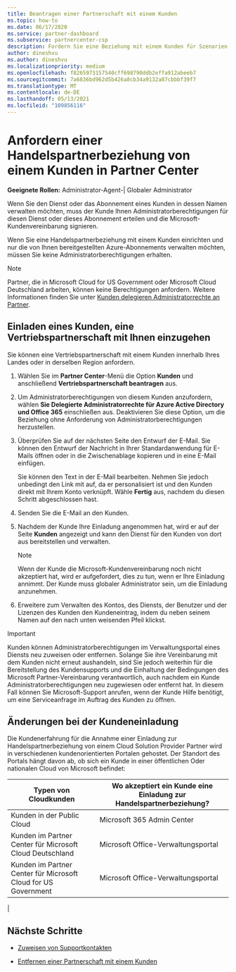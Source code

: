 ```yaml
---
title: Beantragen einer Partnerschaft mit einem Kunden
ms.topic: how-to
ms.date: 06/17/2020
ms.service: partner-dashboard
ms.subservice: partnercenter-csp
description: Fordern Sie eine Beziehung mit einem Kunden für Szenarien mit mehreren Partnern und mehreren Kanälen an, oder wenn Ihre delegierten Administratorrechte für einen Kunden wiederhergestellt werden müssen.
author: dineshvu
ms.author: dineshvu
ms.localizationpriority: medium
ms.openlocfilehash: f8265973157540cff698790ddb2effa912abeeb7
ms.sourcegitcommit: 7a6836bd962d5b426a8cb34a9132a87cbbbf39f7
ms.translationtype: MT
ms.contentlocale: de-DE
ms.lasthandoff: 05/13/2021
ms.locfileid: "109856116"
---
```

# <a name="how-to-request-a-reseller-relationship-from-a-customer-in-partner-center"></a>Anfordern einer Handelspartnerbeziehung von einem Kunden in Partner Center

**Geeignete Rollen:** Administrator-Agent-| Globaler Administrator

Wenn Sie den Dienst oder das Abonnement eines Kunden in dessen Namen verwalten möchten, muss der Kunde Ihnen Administratorberechtigungen für diesen Dienst oder dieses Abonnement erteilen und die Microsoft-Kundenvereinbarung signieren.

Wenn Sie eine Handelspartnerbeziehung mit einem Kunden einrichten und nur die von Ihnen bereitgestellten Azure-Abonnements verwalten möchten, müssen Sie keine Administratorberechtigungen erhalten.

>[!NOTE] 
>Partner, die in Microsoft Cloud for US Government oder Microsoft Cloud Deutschland arbeiten, können keine Berechtigungen anfordern. Weitere Informationen finden Sie unter [Kunden delegieren Administratorrechte an Partner](customers-revoke-admin-privileges.md).

## <a name="invite-a-customer-to-establish-a-reseller-relationship-with-you"></a>Einladen eines Kunden, eine Vertriebspartnerschaft mit Ihnen einzugehen

Sie können eine Vertriebspartnerschaft mit einem Kunden innerhalb Ihres Landes oder in derselben Region anfordern.

1. Wählen Sie im **Partner Center**-Menü die Option **Kunden** und anschließend **Vertriebspartnerschaft beantragen** aus.

2. Um Administratorberechtigungen von diesem Kunden anzufordern, wählen **Sie Delegierte Administratorrechte für Azure Active Directory und Office 365** einschließen aus. Deaktivieren Sie diese Option, um die Beziehung ohne Anforderung von Administratorberechtigungen herzustellen.

3. Überprüfen Sie auf der nächsten Seite den Entwurf der E-Mail. Sie können den Entwurf der Nachricht in Ihrer Standardanwendung für E-Mails öffnen oder in die Zwischenablage kopieren und in eine E-Mail einfügen.

   Sie können den Text in der E-Mail bearbeiten. Nehmen Sie jedoch unbedingt den Link mit auf, da er personalisiert ist und den Kunden direkt mit Ihrem Konto verknüpft. Wähle **Fertig** aus, nachdem du diesen Schritt abgeschlossen hast.

4. Senden Sie die E-Mail an den Kunden.

5. Nachdem der Kunde Ihre Einladung angenommen hat, wird er auf der Seite **Kunden** angezeigt und kann den Dienst für den Kunden von dort aus bereitstellen und verwalten.

   > [!NOTE]
   > Wenn der Kunde die Microsoft-Kundenvereinbarung noch nicht akzeptiert hat, wird er aufgefordert, dies zu tun, wenn er Ihre Einladung annimmt. Der Kunde muss globaler Administrator sein, um die Einladung anzunehmen.

6. Erweitere zum Verwalten des Kontos, des Diensts, der Benutzer und der Lizenzen des Kunden den Kundeneintrag, indem du neben seinem Namen auf den nach unten weisenden Pfeil klickst.

> [!IMPORTANT]  
> Kunden können Administratorberechtigungen im Verwaltungsportal eines Diensts neu zuweisen oder entfernen. Solange Sie ihre Vereinbarung mit dem Kunden nicht erneut aushandeln, sind Sie jedoch weiterhin für die Bereitstellung des Kundensupports und die Einhaltung der Bedingungen des Microsoft Partner-Vereinbarung verantwortlich, auch nachdem ein Kunde Administratorberechtigungen neu zugewiesen oder entfernt hat. In diesem Fall können Sie Microsoft-Support anrufen, wenn der Kunde Hilfe benötigt, um eine Serviceanfrage im Auftrag des Kunden zu öffnen.

## <a name="changes-to-the-customer-invitation-experience"></a>Änderungen bei der Kundeneinladung

Die Kundenerfahrung für die Annahme einer Einladung zur Handelspartnerbeziehung von einem Cloud Solution Provider Partner wird in verschiedenen kundenorientierten Portalen gehostet. Der Standort des Portals hängt davon ab, ob sich ein Kunde in einer öffentlichen Oder nationalen Cloud von Microsoft befindet:

|Typen von Cloudkunden  | Wo akzeptiert ein Kunde eine Einladung zur Handelspartnerbeziehung? |
|---------|---------
| Kunden in der Public Cloud | Microsoft 365 Admin Center |
| Kunden im Partner Center für Microsoft Cloud Deutschland | Microsoft Office-Verwaltungsportal |
| Kunden im Partner Center für Microsoft Cloud for US Government | Microsoft Office-Verwaltungsportal |
|

## <a name="next-steps"></a>Nächste Schritte

- [Zuweisen von Supportkontakten](assign-support-contacts.md)

- [Entfernen einer Partnerschaft mit einem Kunden](remove-a-relationship.md)
